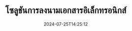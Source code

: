 ---
############################# Static ############################
layout: "family"
date:  2024-07-25T14:25:12
draft: false

product: "Signature"
product_tag: "signature"

lang: th

############################# Head ############################
head_title: "แอปลายเซ็นดิจิทัล C# .NET, Java, Node.js"
head_description: "ผสานรวมลายเซ็นอิเล็กทรอนิกส์ในแอปพลิเคชัน .NET, Java หรือ Node.js เข้ากับ GroupDocs.Signature ลงนามในรูปแบบเอกสารธุรกิจยอดนิยม"

############################# Header ############################
title: "โซลูชันการลงนามเอกสารอิเล็กทรอนิกส์"
description:  |
  ลงนามเอกสารและรูปภาพดิจิทัลบนแพลตฟอร์มใดๆ โดยใช้ API ที่ยืดหยุ่นและโซลูชันตามแอปของเราสำหรับโปรแกรมเมอร์และผู้ใช้ปลายทาง

  ค้นหาและแก้ไขลายเซ็นที่เพิ่มไว้ก่อนหน้านี้โดยใช้วิธีการขั้นสูง

  ปกป้องเอกสารจากการเปลี่ยนแปลงด้วยใบรับรองดิจิทัลและควบคุมเมตาดาต้าที่ซ่อนอยู่

############################# Supported Platforms ###############################
supported_platforms:
  enable: true
  head_title: "เลือกแพลตฟอร์มของคุณ"
  title: "ความเป็นอิสระของแพลตฟอร์ม"
  description: "ไลบรารี GroupDocs.Signature รองรับระบบปฏิบัติการและเฟรมเวิร์กต่อไปนี้:"
  details_link_title: "เรียนรู้เพิ่มเติม"

  items:
    # items loop
    - title: ".NET"
      description: GroupDocs.Signature .NET 
      color: "blue"
      tag: "net"
      link: "/signature/net/"
      features_link: "https://docs.groupdocs.com/signature/net/system-requirements/"
      features:
          # features loop
          - rows: "3"
            content: |
                    .NET Framework 4.6.2 or higher <br> .NET Core 3.0 or higher <br> .NET 6.0 or higher
      
          # features loop
          - rows: "4"
            content: |
                    Windows <br> Linux <br> Mac OS <br> Microsoft Azure
      
          # features loop
          - rows: "3"
            content: |
                    Microsoft Visual Studio <br> JetBrains Rider <br> Microsoft Visual Code
      
          # features loop
          - rows: "1"
            content: |
                    60+ file formats
      

    # items loop
    - title: "Java"
      description: GroupDocs.Signature Java
      color: "red"
      tag: "java"
      link: "/signature/java/"
      features_link: "https://docs.groupdocs.com/signature/java/system-requirements/"
      features:
          # features loop
          - rows: "3"
            content: |
                    Java 8 or higher
      
          # features loop
          - rows: "4"
            content: |
                    Windows <br> Linux <br> Mac OS
      
          # features loop
          - rows: "3"
            content: |
                    IntelliJ IDEA <br> Eclipse <br> NetBeans
      
          # features loop
          - rows: "1"
            content: |
                    60+ file formats

    # items loop
    - title: "Node.js"
      description: GroupDocs.Signature Node.js
      color: "green"
      tag: "nodejs-java"
      link: "/signature/nodejs-java/"
      features_link: "https://docs.groupdocs.com/signature/"
      features:
          # features loop
          - rows: "3"
            content: |
                    Node.js 16+ and J2SE 8.0 (1.8)+
      
          # features loop
          - rows: "4"
            content: |
                    Windows <br> Linux <br> Mac OS
      
          # features loop
          - rows: "3"
            content: |
                    Atom <br> Visual Studio Code <br> โปรแกรมแก้ไขข้อความอื่น ๆ
      
          # features loop
          - rows: "1"
            content: |
                    60+ file formats

############################# Features ###############################
features:
  enable: true
  title: "คุณสมบัติที่สำคัญของ GroupDocs.Signature"
  description: "โซลูชันของเราได้รับการออกแบบเพื่อเพิ่มลายเซ็นประเภทต่างๆ ให้กับเอกสารและรูปแบบไฟล์ยอดนิยม เติมเต็มกระบวนการทางธุรกิจของคุณได้อย่างง่ายดาย"

  items:
    # items loop
    - icon: "additional"
      title: "เต็มอิ่มกับข้อมูลของคุณด้วยลายเซ็น"
      content: "เพิ่มข้อความ รูปภาพ ลายน้ำ ฯลฯ ต่อท้ายเอกสารธุรกิจของคุณ"

    # items loop
    - icon: "protect"
      title: "ปกป้องเนื้อหาเอกสาร"
      content: "ห้ามเปลี่ยนแปลงเอกสารโดยการปิดผนึกด้วยใบรับรองดิจิทัล"

    # items loop
    - icon: "search"
      title: "เพิ่มข้อมูลและบาร์โค้ดที่ซ่อนอยู่"
      content: "ใช้เมตาดาต้าเพื่อจัดเก็บข้อมูลที่มองไม่เห็นหรือใส่บาร์โค้ดแบบกำหนดเองบนเพจ"

    # items loop
    - icon: "manipulate"
      title: "จัดการลายเซ็น"
      content: "ค้นหา อัปเดต หรือลบลายเซ็นทั้งหมดที่เพิ่มไว้ก่อนหน้านี้"

############################# Code samples ############################
code_samples:
  enable: true
  title: "ปกป้องไฟล์ของคุณโดยใช้ลายเซ็น"
  description: "ตัวอย่างโค้ด GroupDocs.Signature"
  items:
    # code sample loop
    - title: "สร้างและเพิ่มรหัส QR"
      content: |
       GroupDocs.Signature ช่วยให้เราสร้างและเพิ่มโค้ด QR ลงในเอกสารที่มีรูปแบบที่รองรับได้ ระบุเส้นทางไปยังเอกสารที่ต้องลงนามและตั้งค่าตัวเลือกข้อความและภาพที่ต้องการของรหัส QR คุณสามารถใส่รูปภาพรหัส QR ที่สร้างขึ้นบนพื้นที่ใดก็ได้ของหน้าเอกสารใดก็ได้
      samples:
        - language: "C#"
          color: "blue"
          content: |
            ```csharp {style=abap}   
            // ระบุเอกสารสำหรับการลงนาม
            using (Signature signature = new Signature("source.docx"))
            {
                // สร้างตัวเลือกป้ายรหัส QR
                QrCodeSignOptions options = new QrCodeSignOptions("JohnSmith")
                {
                    // ตั้งค่าตัวเลือกรหัส QR
                    EncodeType = QrCodeTypes.QR,
                    Left = 50,
                    Top = 150,
                };

                // ลงชื่อและบันทึกไฟล์ที่ประมวลผล
                SignResult result = signature.Sign("result.docx", options);
            }
            ```
        - language: "Java"
          color: "red"
          content: |
            ```java {style=abap}   
            // ระบุเอกสารสำหรับการลงนาม
            Signature signature = new Signature("source.docx");

            // สร้างตัวเลือกป้ายรหัส QR
            QrCodeSignOptions options = new QrCodeSignOptions("JohnSmith");

            // ตั้งค่าตัวเลือกรหัส QR
            options.setEncodeType(QrCodeTypes.QR);
            options.setLeft(50);
            options.setTop(100);

            // ลงชื่อและบันทึกไฟล์ที่ประมวลผล
            signature.sign("result.docx", options);
            ```
        - language: "TypeScript"
          color: "green"
          content: |
            ```javascript {style=abap}  
            const signatureLib = require('@groupdocs/groupdocs.signature')

            // ระบุเอกสารสำหรับการลงนาม
            const signature = new signatureLib.Signature('source.docx');

            // สร้างตัวเลือกป้ายรหัส QR
            const options = new signatureLib.QrCodeSignOptions('JohnSmith');

            // ตั้งค่าตัวเลือกรหัส QR
            options.setEncodeType(signatureLib.QrCodeTypes.QR);
            options.setLeft(50);
            options.setTop(100);

            // ลงชื่อและบันทึกไฟล์ที่ประมวลผล
            signature.sign('result.docx', options);
            ```

############################# Supported Formats ###############################
formats:
  enable: true
  title: "รองรับไฟล์มากกว่า 60 รูปแบบ"
  description: "GroupDocs.Signature รองรับรูปแบบไฟล์ยอดนิยมเกือบทั้งหมด"

############################# Metrics ###############################
metrics:
  enable: true
  title: "ข้อมูลทางสถิติของห้องสมุดของเรา"
  description: "ตรวจสอบตัวชี้วัดผลิตภัณฑ์ที่สำคัญ เปิดเผยข้อมูลเชิงลึกเกี่ยวกับความสำเร็จ ผลกระทบ และการเติบโตของเรา"

  items:
    # items loop
    - number: "50+"
      title: "รูปแบบที่รองรับ"
      content: "ลงนามมากกว่า 60 รูปแบบไฟล์ธุรกิจยอดนิยม"

    # items loop
    - number: "500k"
      title: "ดาวน์โหลด NuGet"
      content: "GroupDocs.Signature สำหรับ .NET เป็นไลบรารียอดนิยมที่มีการดาวน์โหลดมากกว่า 550,000 ครั้งบน NuGet"

    # items loop
    - number: "15k"
      title: "มาเวนดาวน์โหลด"
      content: "นักพัฒนา Java ได้ดาวน์โหลด GroupDocs.Signature บน Maven มากกว่า 15,000 ครั้ง"

    # items loop
    - number: "140+"
      title: "ลูกค้ามีความสุข"
      content: "นักพัฒนารายบุคคลและบริษัทชั้นนำทั่วโลกใช้ผลิตภัณฑ์ของเราเพื่อสร้างโซลูชันที่เป็นนวัตกรรม"


############################# Customers ###############################
customers:
  enable: true
  title: "ลูกค้าที่มีความสุขของเรา"
  description: "ห้องสมุด GroupDocs ได้รับการว่าจ้างจากแบรนด์ที่มีชื่อเสียงและโดดเด่นระดับโลกทั่วโลก"

  items:
    # items loop
    - title: "BenQ Corporation"
      logo: "benq"
      
    # items loop
    - title: "Nasdaq Stock Market"
      logo: "nasdaq"
      
    # items loop
    - title: "AT&T Inc."
      logo: "att"
      
    # items loop
    - title: "Customer logo AstraZeneca"
      logo: "astrazeneca"
      
    # items loop
    - title: "Central Bank of Argentina"
      logo: "argentinacentralbank"
      
    # items loop
    - title: "Roche Holding AG"
      logo: "roche"
      
    # items loop
    - title: "Capita"
      logo: "capita"
      
    # items loop
    - title: "Axa S.A."
      logo: "axa"
      
    # items loop
    - title: "Instructure Inc."
      logo: "instructure"
      
    # items loop
    - title: "Wipro"
      logo: "wipro"


############################# Actions ###############################
actions:
  enable: true
  title: "พร้อมที่จะเริ่มต้นหรือยัง?"
  description: "ลองใช้ฟีเจอร์ GroupDocs.Signature ฟรีบนแพลตฟอร์มของคุณ"

  items:
    # items loop
    - title: ".NET"
      color: "blue"
      link: "/signature/net/"

    # items loop
    - title: "Java"
      color: "red"
      link: "/signature/java/"

    # items loop
    - title: "Node.js"
      color: "green"
      link: "/signature/nodejs-java/"      

############################# FAQ ###############################
faq:
  enable: true
  title: "คำถามที่พบบ่อย"
  description: "สำรวจคำถามที่พบบ่อยของเรา"

  items:
    # items loop
    - question: "GroupDocs.Signature ต้องการไลบรารีภายนอกสำหรับการลงนามเอกสารหรือไม่"
      answer: "ไม่ GroupDocs.Signature ทำงานโดยอิสระ ไม่มีการพึ่งพาบุคคลที่สามเช่น Adobe Acrobat, Microsoft Office เป็นต้น"

    # items loop
    - question: "เป็นไปได้ไหมที่จะทดสอบฟีเจอร์ของ GroupDocs.Signature ก่อนซื้อ?"
      answer: "อย่างแน่นอน! GroupDocs.Signature ให้ทดลองใช้ฟรี ติดตั้งและสำรวจคุณสมบัติของมัน โปรดทราบว่าเวอร์ชันทดลองจะเพิ่ม 'ป้ายทดลองใช้' ลงในเอกสารของคุณและประมวลผลเฉพาะ 3 หน้าแรกเท่านั้น เพื่อประสบการณ์เต็มรูปแบบ ให้รับสิทธิ์ใช้งานชั่วคราวฟรี 30 วันเพื่อเข้าถึงฟังก์ชันทั้งหมด ดูรายละเอียดภายใต้ [ใบอนุญาตชั่วคราว](https://purchase.groupdocs.com/temporary-license/)"

    # items loop
    - question: "มีใบอนุญาตประเภทใดบ้าง?"
      answer: "กำลังมองหาใบอนุญาต GroupDocs.Signature อยู่ใช่ไหม? เรามีตัวเลือกต่างๆ มากมายที่เหมาะกับความต้องการของคุณ เลือกตามขนาดทีม สถานที่ปรับใช้ (สำนักงานเดียวหรือที่ทำงานระยะไกล) และดูว่าการกระจายลูกค้าปลายทางจำเป็นต้องแชร์ SDK/API กับลูกค้าหรือไม่ หรือเลือกสิทธิ์ใช้งานรายเดือนพร้อมแผนแบบคิดค่าบริการตามปริมาณข้อมูล โดยจ่ายเฉพาะส่วนที่คุณใช้เท่านั้น ค้นพบตัวเลือกที่เหมาะสมที่สุดสำหรับคุณภายใต้ [การกำหนดราคา](https://purchase.groupdocs.com/pricing/signature/net/)"

############################# Cloud Links ###############################
cloud_links:
  enable: true
  title: "API โค้ดต่ำของ GroupDocs.Signature"
  description: "ลงนามไฟล์โดยใช้แอปพลิเคชันของคุณผ่าน REST API บนคลาวด์ของเรา"
  
  items:
    # items loop
    - title: "GroupDocs.Signature Cloud for cURL"
      content: "ใช้ cURL RESTful API เพื่อใส่ลายเซ็นบน PDF, Word, Excel, PowerPoint, JPEG และรูปแบบไฟล์อื่นๆ อีกมากมาย"
      icon: "groupdocs_signature-for-curl"
      link: "https://products.groupdocs.cloud/signature/curl"

    # items loop
    - title: "GroupDocs.Signature Cloud for .NET"
      content: "เติมเต็มแอปพลิเคชัน .NET ของคุณด้วยการเซ็นเอกสารผ่าน Cloud SDK ปกป้องเอกสารทางธุรกิจในแบบของคุณเอง"
      icon: "groupdocs_signature-for-net"
      link: "https://products.groupdocs.cloud/signature/net"

    # items loop
    - title: "GroupDocs.Signature Cloud for Java"
      content: "GroupDocs.Signature SDK ให้สิทธิ์การเข้าถึงความเป็นไปได้ต่างๆ สำหรับแอปพลิเคชัน Java ของคุณในการลงนามไฟล์ใดๆ"
      icon: "groupdocs_signature-for-java"
      link: "https://products.groupdocs.cloud/signature/java"

############################# App links ###############################
app_links:
  enable: true
  title: "GroupDocs.Signature เว็บแอป"
  description: "GroupDocs.Signature นำเสนอเว็บแอปพลิเคชันฟรีที่คุณสามารถลงนามในเอกสารได้ สามารถเซ็นชื่อไฟล์ยอดนิยมมากกว่า 60 รูปแบบผ่านเบราว์เซอร์ที่คุณชื่นชอบได้ฟรี"

  items:
    # items loop
    - title: "GroupDocs.Signature Total"
      content: "เครื่องมือออนไลน์สำหรับใส่ลายเซ็นลงในเอกสารจากอุปกรณ์ใดก็ได้"
      icon: "groupdocs_watermark-app"
      link: "https://products.groupdocs.app/signature/total"

    # items loop
    - title: "GroupDocs.Signature DOCX"
      content: "ลงชื่อ MS Word DOCX ออนไลน์"
      icon: "groupdocs_words-app"
      link: "https://products.groupdocs.app/signature/docx"

    # items loop
    - title: "GroupDocs.Signature PDF"
      content: "ปกป้องเอกสาร PDF ออนไลน์"
      icon: "groupdocs_pdf-app"
      link: "https://products.groupdocs.app/signature/pdf"


      


---